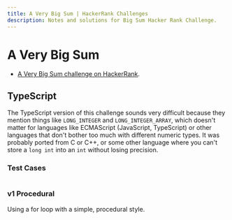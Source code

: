 ```yaml
---
title: A Very Big Sum | HackerRank Challenges
description: Notes and solutions for Big Sum Hacker Rank Challenge.
---
```


# A Very Big Sum

- [A Very Big Sum challenge on HackerRank](https://www.hackerrank.com/challenges/a-very-big-sum/problem).

## TypeScript

The TypeScript version of this challenge sounds very difficult because they mention things like `LONG_INTEGER` and `LONG_INTEGER_ARRAY`, which doesn't matter for languages like ECMAScript (JavaScript, TypeScript) or other languages that don't bother too much with different numeric types.
It was probably ported from C or C++, or some other language where you can't store a `long int` into an `int` without losing precision.

### Test Cases

```{literalinclude} /../src/hackerrank/typescript/1-easy/big-sum/bigSum.test.ts
```

### v1 Procedural

Using a for loop with a simple, procedural style.

```{literalinclude} /../src/hackerrank/typescript/1-easy/big-sum/bigSum-v1.ts
```
